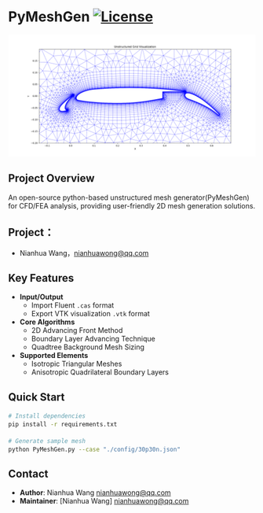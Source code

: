 # PyMeshGen [![License](https://img.shields.io/badge/License-GPLv2+-brightgreen.svg)](https://www.gnu.org/licenses/old-licenses/gpl-2.0.html)

![Mesh Example](./docs/images/demo_mesh.png)

## Project Overview
An open-source python-based unstructured mesh generator(PyMeshGen) for CFD/FEA analysis, providing user-friendly 2D mesh generation solutions.

## Project：
- Nianhua Wang，nianhuawong@qq.com

## Key Features
- **Input/Output**
  - Import Fluent `.cas` format
  - Export VTK visualization `.vtk` format
- **Core Algorithms**
  - 2D Advancing Front Method
  - Boundary Layer Advancing Technique
  - Quadtree Background Mesh Sizing
- **Supported Elements**
  - Isotropic Triangular Meshes
  - Anisotropic Quadrilateral Boundary Layers

## Quick Start
```bash
# Install dependencies
pip install -r requirements.txt

# Generate sample mesh
python PyMeshGen.py --case "./config/30p30n.json"
```

## Contact
- **Author**: Nianhua Wang <nianhuawong@qq.com>
- **Maintainer**: [Nianhua Wang] <nianhuawong@qq.com>
